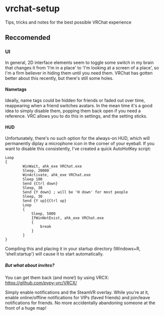 # vrchat-setup
Tips, tricks and notes for the best possible VRChat experience

## Reccomended

### UI

In general, 2D interface elements seem to toggle some switch in my brain that changes it from 'I'm in a place' to 'I'm looking at a screen of a place', so I'm a firm believer in hiding them until you need them. VRChat has gotten better about this recently, but there's still some holes.

#### Nametags

Ideally, name tags could be hidden for friends or faded out over time, reappearing when a friend switches avatars. In the mean time it's a good idea to simply disable them, popping them back open if you need a reference. VRC allows you to do this in settings, and the setting sticks.

#### HUD

Unfortunately, there's no such option for the always-on HUD, which will permanently diplay a microphone icon in the corner of your eyeball. If you want to disable this consistently, I've created a quick AutoHotKey script:

```
Loop
{
        WinWait, ahk_exe VRChat.exe
        Sleep, 20000
        WinActivate, ahk_exe VRChat.exe
        Sleep 100
        Send {Ctrl down}
        Sleep, 30
        Send {Y down} ; will be 'H down' for most people
        Sleep, 30
        Send {Y up}{Ctrl up}
        Loop
        {
            Sleep, 5000
            IfWinNotExist, ahk_exe VRChat.exe
            {
                break
            }
        }
}
```

Compiling this and placing it in your startup directory (Windows+R, 'shell:startup') will cause it to start automatically.

##### But what about invites?

You can get them back (and more!) by using VRCX: https://github.com/pypy-vrc/VRCX/

Simply enable notifications and the SteamVR overlay. While you're at it, enable online/offline notifications for VIPs (faved friends) and join/leave notifications for friends. No more accidentally abandoning someone at the front of a huge map!

